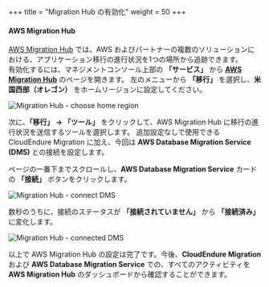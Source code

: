 +++
title = "Migration Hub の有効化"
weight = 50
+++

#### AWS Migration Hub

<a href="https://aws.amazon.com/migration-hub/" target="_blank">AWS Migration Hub</a> では、AWS およびパートナーの複数のソリューションにおける、アプリケーション移行の進行状況を1つの場所から追跡できます。  
有効化するには、マネジメントコンソール上部の **「サービス」** から **<a href="https://console.aws.amazon.com/migrationhub/home?region=us-west-2" target="_blank">AWS Migration Hub</a>** のページを開きます。
左のメニューから **「移行」** を選択し、**米国西部（オレゴン）** をホームリージョンに設定してください。

![Migration Hub - choose home region](/intro/migration-hub-choose-home-region.ja.png)

次に、**「移行」 → 「ツール」** をクリックして、AWS Migration Hub に移行の進行状況を送信するツールを選択します。
追加設定なしで使用できる CloudEndure Migration に加え、今回は **AWS Database Migration Service (DMS)** との接続を設定します。

ページの一番下までスクロールし、**AWS Database Migration Service** カードの **「接続」** ボタンをクリックします。

![Migration Hub - connect DMS](/intro/migration-hub-connect-dms.ja.png)

数秒のうちに、接続のステータスが **「接続されていません」** から **「接続済み」** に変化します。

![Migration Hub - connected DMS](/intro/migration-hub-connect-dms-connected.ja.png)

以上で AWS Migration Hub の設定は完了です。今後、**CloudEndure Migration** および **AWS Database Migration Service** での、すべてのアクティビティを **AWS Migration Hub** のダッシュボードから確認することができます。